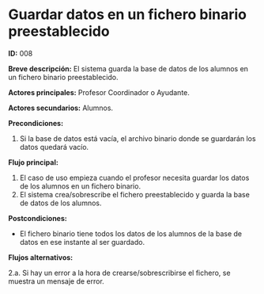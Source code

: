 # Guardar datos en un fichero binario preestablecido

**ID:** 008

**Breve descripción:** El sistema guarda la base de datos de los alumnos en un fichero binario preestablecido.

**Actores principales:** Profesor Coordinador o Ayudante.

**Actores secundarios:** Alumnos.

**Precondiciones:**

1. Si la base de datos está vacía, el archivo binario donde se guardarán los datos quedará vacío.

**Flujo principal:**

1. El caso de uso empieza cuando el profesor necesita guardar los datos de los alumnos en un fichero binario.
3. El sistema crea/sobrescribe el fichero preestablecido y guarda la base de datos de los alumnos.

**Postcondiciones:**

* El fichero binario tiene todos los datos de los alumnos de la base de datos en ese instante al ser guardado.

**Flujos alternativos:**

2.a. Si hay un error a la hora de crearse/sobrescribirse el fichero, se muestra un mensaje de error.
